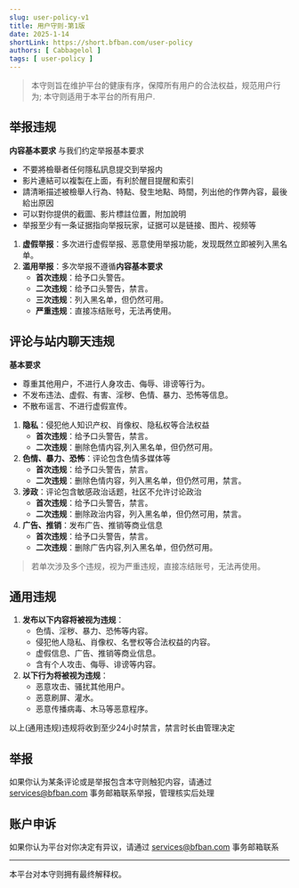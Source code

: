 ```yaml
---
slug: user-policy-v1
title: 用户守则-第1版
date: 2025-1-14
shortLink: https://short.bfban.com/user-policy
authors: [ Cabbagelol ]
tags: [ user-policy ]
---
```


> 本守则旨在维护平台的健康有序，保障所有用户的合法权益，规范用户行为; 本守则适用于本平台的所有用户.

<!-- truncate -->

## 举报违规

<Imp>**内容基本要求**</Imp> 与我们约定举报基本要求
 - <Imp>不要將檢舉者任何隱私訊息提交到举报内</Imp>
 - 影片連結可以複製在上面，有利於醒目提醒和索引
 - 請清晰描述被檢舉人行為、特點、發生地點、時間，列出他的作弊內容，最後給出原因
 - 可以對你提供的截圖、影片標註位置，附加說明
 - <Imp>举报至少有一条证据指向举报玩家，证据可以是链接、图片、视频等</Imp>

1. **虚假举报**：多次进行虚假举报、恶意使用举报功能，发现既然立即被列入黑名单。
2. **滥用举报**：多次举报不遵循<H>**内容基本要求**</H>
     * **首次违规**：给予口头警告。
     * **二次违规**：给予口头警告，禁言。
     * **三次违规**：列入黑名单，但仍然可用。
     * **严重违规**：直接冻结账号，无法再使用。

## 评论与站内聊天违规

**基本要求**
 - 尊重其他用户，不进行人身攻击、侮辱、诽谤等行为。
 - 不发布违法、虚假、有害、淫秽、色情、暴力、恐怖等信息。
 - 不散布谣言、不进行虚假宣传。

1. **隐私**：侵犯他人知识产权、肖像权、隐私权等合法权益
   * **首次违规**：给予口头警告，禁言。
   * **二次违规**：删除色情内容,列入黑名单，但仍然可用。
2. **色情、暴力、恐怖**：评论包含色情多媒体等
   * **首次违规**：给予口头警告，禁言。
   * **二次违规**：删除色情内容，列入黑名单，但仍然可用，禁言。
3. **涉政**：评论包含敏感政治话题，社区不允许讨论政治
   * **首次违规**：给予口头警告，禁言。
   * **二次违规**：删除政治内容，列入黑名单，但仍然可用，禁言。
4. **广告、推销**：发布广告、推销等商业信息
   * **首次违规**：给予口头警告，禁言。
   * **二次违规**：删除广告内容,列入黑名单，但仍然可用。

> 若单次涉及多个违规，视为严重违规，直接冻结账号，无法再使用。

## 通用违规

1. **发布以下内容将被视为违规**：
    * 色情、淫秽、暴力、恐怖等内容。
    * 侵犯他人隐私、肖像权、名誉权等合法权益的内容。
    * 虚假信息、广告、推销等商业信息。
    * 含有个人攻击、侮辱、诽谤等内容。
2. **以下行为将被视为违规**：
    * 恶意攻击、骚扰其他用户。
    * 恶意刷屏、灌水。
    * 恶意传播病毒、木马等恶意程序。

以上(通用违规)违规将收到至少24小时禁言，禁言时长由管理决定

## 举报

如果你认为某条评论或是举报包含本守则触犯内容，请通过 services@bfban.com 事务邮箱联系举报，管理核实后处理

## 账户申诉

如果你认为平台对你决定有异议，请通过 services@bfban.com 事务邮箱联系

---

本平台对本守则拥有最终解释权。

